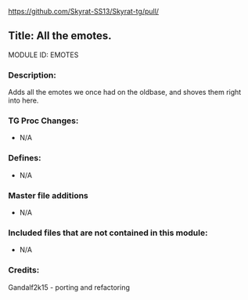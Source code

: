 https://github.com/Skyrat-SS13/Skyrat-tg/pull/

## Title: All the emotes.

MODULE ID: EMOTES

### Description:

Adds all the emotes we once had on the oldbase, and shoves them right into here.

### TG Proc Changes:

- N/A

### Defines:

- N/A

### Master file additions

- N/A

### Included files that are not contained in this module:

- N/A

### Credits:
Gandalf2k15 - porting and refactoring
